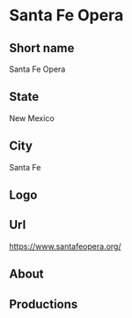 # Santa Fe Opera

## Short name

Santa Fe Opera

## State

New Mexico

## City

Santa Fe

## Logo


## Url

https://www.santafeopera.org/

## About

## Productions 
 
